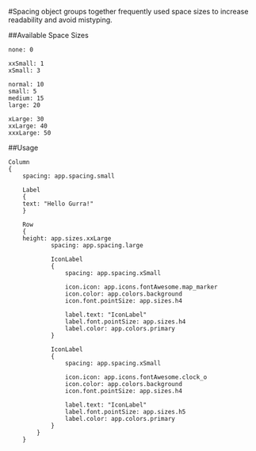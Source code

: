 
#Spacing object groups together frequently used space sizes to increase readability and avoid mistyping.


##Available Space Sizes

    none: 0
    
    xxSmall: 1
    xSmall: 3
    
    normal: 10
    small: 5
    medium: 15
    large: 20
    
    xLarge: 30
    xxLarge: 40
    xxxLarge: 50
 
##Usage

    Column
    {
        spacing: app.spacing.small

        Label
        {
        text: "Hello Gurra!"
        }

        Row
        {
        height: app.sizes.xxLarge
                spacing: app.spacing.large

                IconLabel
                {
                    spacing: app.spacing.xSmall

                    icon.icon: app.icons.fontAwesome.map_marker
                    icon.color: app.colors.background
                    icon.font.pointSize: app.sizes.h4

                    label.text: "IconLabel"
                    label.font.pointSize: app.sizes.h4
                    label.color: app.colors.primary
                }

                IconLabel
                {
                    spacing: app.spacing.xSmall

                    icon.icon: app.icons.fontAwesome.clock_o
                    icon.color: app.colors.background
                    icon.font.pointSize: app.sizes.h4

                    label.text: "IconLabel"
                    label.font.pointSize: app.sizes.h5
                    label.color: app.colors.primary
                }
            }
        }
        